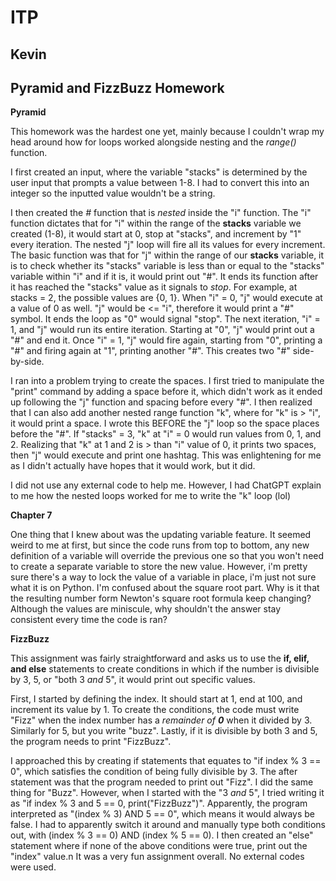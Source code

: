 # ITP
## Kevin
## Pyramid and FizzBuzz Homework

**Pyramid**

This homework was the hardest one yet, mainly because I couldn't wrap my head around how for loops worked alongside nesting and the *range()* function.

I first created an input, where the variable "stacks" is determined by the user input that prompts a value between 1-8. I had to convert this into an integer so the inputted value wouldn't be a string.

I then created the *#* function that is *nested* inside the "i" function. The "i" function dictates that for "i" within the range of the **stacks** variable we created (1-8), it would start at 0, stop at "stacks", and increment by "1" every iteration. The nested "j" loop will fire all its values for every increment. The basic function was that for "j" within the range of our **stacks** variable, it is to check whether its "stacks" variable is less than or equal to the "stacks" variable within "i" and if it is, it would print out "#". It ends its function after it has reached the "stacks" value as it signals to *stop*. For example, at stacks = 2, the possible values are {0, 1}. When "i" = 0, "j" would execute at a value of 0 as well. "j" would be <= "i", therefore it would print a "#" symbol. It ends the loop as "0" would signal "stop". The next iteration, "i" = 1, and "j" would run its entire iteration. Starting at "0", "j" would print out a "#" and end it. Once "i" = 1, "j" would fire again, starting from "0", printing a "#" and firing again at "1", printing another "#". This creates two "#" side-by-side.

I ran into a problem trying to create the spaces. I first tried to manipulate the "print" command by adding a space before it, which didn't work as it ended up following the "j" function and spacing before every "#". I then realized that I can also add another nested range function "k", where for "k" is > "i", it would print a space. I wrote this BEFORE the "j" loop so the space places before the "#". If "stacks" = 3, "k" at "i" = 0 would run values from 0, 1, and 2. Realizing that "k" at 1 and 2 is > than "i" value of 0, it prints two spaces, then "j" would execute and print one hashtag. This was enlightening for me as I didn't actually have hopes that it would work, but it did.

I did not use any external code to help me. However, I had ChatGPT explain to me how the nested loops worked for me to write the "k" loop (lol)

**Chapter 7**

One thing that I knew about was the updating variable feature. It seemed weird to me at first, but since the code runs from top to bottom, any new definition of a variable will override the previous one so that you won't need to create a separate variable to store the new value. However, i'm pretty sure there's a way to lock the value of a variable in place, i'm just not sure what it is on Python. I'm confused about the square root part. Why is it that the resulting number form Newton's square root formula keep changing? Although the values are miniscule, why shouldn't the answer stay consistent every time the code is ran? 

**FizzBuzz**

This assignment was fairly straightforward and asks us to use the **if, elif, and else** statements to create conditions in which if the number is divisible by 3, 5, or "both 3 *and* 5", it would print out specific values.

First, I started by defining the index. It should start at 1, end at 100, and increment its value by 1. To create the conditions, the code must write "Fizz" when the index number has a *remainder of **0*** when it divided by 3. Similarly for 5, but you write "buzz". Lastly, if it is divisible by both 3 and 5, the program needs to print "FizzBuzz".

I approached this by creating if statements that equates to "if index % 3 == 0", which satisfies the condition of being fully divisible by 3. The after statement was that the program needed to print out "Fizz". I did the same thing for "Buzz". However, when I started with the "3 *and* 5", I tried writing it as "if index % 3 and 5 == 0, print("FizzBuzz")". Apparently, the program interpreted as "(index % 3) AND 5 == 0", which means it would always be false. I had to apparently switch it around and manually type both conditions out, with (index % 3 == 0) AND (index % 5 == 0). I then created an "else" statement where if none of the above conditions were true, print out the "index" value.n It was a very fun assignment overall. No external codes were used.